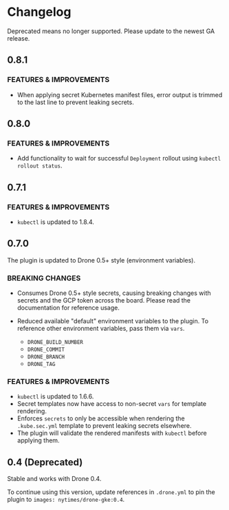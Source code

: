 # Changelog

Deprecated means no longer supported.
Please update to the newest GA release.

## 0.8.1

### FEATURES & IMPROVEMENTS

- When applying secret Kubernetes manifest files, error output is trimmed to the last line to prevent leaking secrets.

## 0.8.0

### FEATURES & IMPROVEMENTS

- Add functionality to wait for successful `Deployment` rollout using `kubectl rollout status`.

## 0.7.1

### FEATURES & IMPROVEMENTS

- `kubectl` is updated to 1.8.4.

## 0.7.0

The plugin is updated to Drone 0.5+ style (environment variables).

### BREAKING CHANGES

- Consumes Drone 0.5+ style secrets, causing breaking changes with secrets and the GCP token across the board.
Please read the documentation for reference usage.

- Reduced available "default" environment variables to the plugin.
To reference other environment variables, pass them via `vars`.
  - `DRONE_BUILD_NUMBER`
  - `DRONE_COMMIT`
  - `DRONE_BRANCH`
  - `DRONE_TAG`

### FEATURES & IMPROVEMENTS

- `kubectl` is updated to 1.6.6.
- Secret templates now have access to non-secret `vars` for template rendering.
- Enforces `secrets` to only be accessible when rendering the `.kube.sec.yml` template to prevent leaking secrets elsewhere.
- The plugin will validate the rendered manifests with `kubectl` before applying them.

## 0.4 (Deprecated)

Stable and works with Drone 0.4.

To continue using this version, update references in `.drone.yml` to pin the plugin to `images: nytimes/drone-gke:0.4`.
